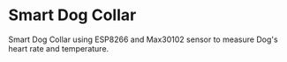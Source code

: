 # Smart Dog Collar
 Smart Dog Collar using ESP8266  and Max30102 sensor to measure Dog's heart rate and temperature.
